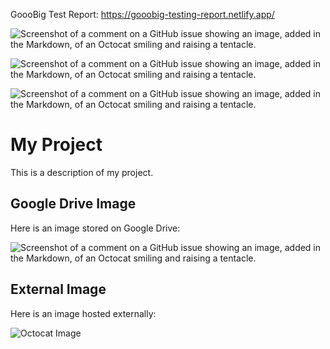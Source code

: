 GoooBig Test Report: https://gooobig-testing-report.netlify.app/



![Screenshot of a comment on a GitHub issue showing an image, added in the Markdown, of an Octocat smiling and raising a tentacle.](https://drive.google.com/file/d/1TN5UEeN8o6uAyRvzqae5Qb-CUC75T-oL/view?usp=sharing)

![Screenshot of a comment on a GitHub issue showing an image, added in the Markdown, of an Octocat smiling and raising a tentacle.](https://drive.google.com/file/d/1XzkPaTQkzrKiNoiVoDsZRJreH8D5T9m9/view?usp=sharing)

![Screenshot of a comment on a GitHub issue showing an image, added in the Markdown, of an Octocat smiling and raising a tentacle.](https://drive.google.com/file/d/1fgN-T-8El0hv-1JJyvx3z6BOcyGjR4xD/view?usp=sharing)

# My Project

This is a description of my project.

## Google Drive Image

Here is an image stored on Google Drive:

![Screenshot of a comment on a GitHub issue showing an image, added in the Markdown, of an Octocat smiling and raising a tentacle.](https://drive.google.com/uc?export=view&id=1XzkPaTQkzrKiNoiVoDsZRJreH8D5T9m9)

## External Image

Here is an image hosted externally:

![Octocat Image](https://myoctocat.com/assets/images/base-octocat.svg)


